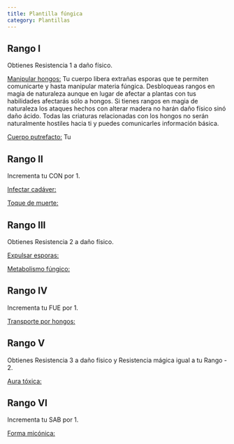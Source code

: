 ```yaml
---
title: Plantilla fúngica
category: Plantillas
---
```


## Rango I

Obtienes Resistencia 1 a daño físico.

<u>Manipular hongos:</u> Tu cuerpo libera extrañas esporas que te permiten comunicarte y hasta manipular materia fúngica. Desbloqueas rangos en magia de naturaleza aunque en lugar de afectar a plantas con tus habilidades afectarás sólo a hongos. Si tienes rangos en magia de naturaleza los ataques hechos con alterar madera no harán daño físico sinó daño ácido. Todas las criaturas relacionadas con los hongos no serán naturalmente hostiles hacia ti y puedes comunicarles información básica. 

<u>Cuerpo putrefacto:</u> Tu

## Rango II

Incrementa tu CON por 1.

<u>Infectar cadáver:</u>

<u>Toque de muerte:</u>

## Rango III

Obtienes Resistencia 2 a daño físico. 

<u>Expulsar esporas:</u>

<u>Metabolismo fúngico:</u>

## Rango IV

Incrementa tu FUE por 1.

<u>Transporte por hongos:</u>

## Rango V

Obtienes Resistencia 3 a daño físico y Resistencia mágica igual a tu Rango - 2. 

<u>Aura tóxica:</u>

## Rango VI

Incrementa tu SAB por 1.

<u>Forma micónica:</u> 